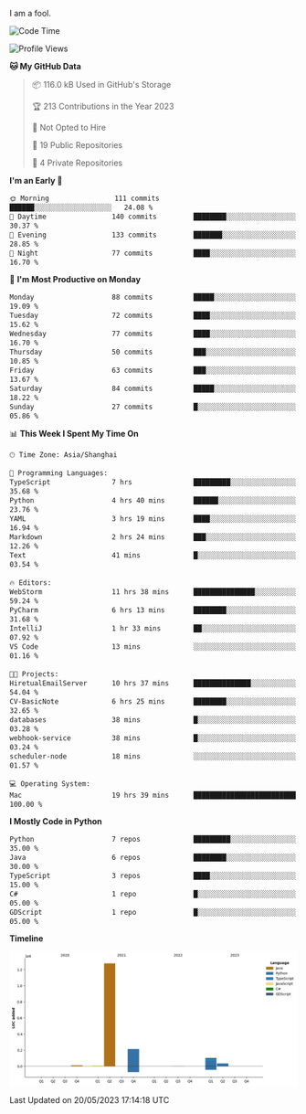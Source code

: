 I am a fool.

<!--START_SECTION:waka-->
![Code Time](http://img.shields.io/badge/Code%20Time-411%20hrs%203%20mins-blue)

![Profile Views](http://img.shields.io/badge/Profile%20Views-2-blue)

**🐱 My GitHub Data** 

> 📦 116.0 kB Used in GitHub's Storage 
 > 
> 🏆 213 Contributions in the Year 2023
 > 
> 🚫 Not Opted to Hire
 > 
> 📜 19 Public Repositories 
 > 
> 🔑 4 Private Repositories 
 > 
**I'm an Early 🐤** 

```text
🌞 Morning                111 commits         ██████░░░░░░░░░░░░░░░░░░░   24.08 % 
🌆 Daytime                140 commits         ████████░░░░░░░░░░░░░░░░░   30.37 % 
🌃 Evening                133 commits         ███████░░░░░░░░░░░░░░░░░░   28.85 % 
🌙 Night                  77 commits          ████░░░░░░░░░░░░░░░░░░░░░   16.70 % 
```
📅 **I'm Most Productive on Monday** 

```text
Monday                   88 commits          █████░░░░░░░░░░░░░░░░░░░░   19.09 % 
Tuesday                  72 commits          ████░░░░░░░░░░░░░░░░░░░░░   15.62 % 
Wednesday                77 commits          ████░░░░░░░░░░░░░░░░░░░░░   16.70 % 
Thursday                 50 commits          ███░░░░░░░░░░░░░░░░░░░░░░   10.85 % 
Friday                   63 commits          ███░░░░░░░░░░░░░░░░░░░░░░   13.67 % 
Saturday                 84 commits          █████░░░░░░░░░░░░░░░░░░░░   18.22 % 
Sunday                   27 commits          █░░░░░░░░░░░░░░░░░░░░░░░░   05.86 % 
```


📊 **This Week I Spent My Time On** 

```text
🕑︎ Time Zone: Asia/Shanghai

💬 Programming Languages: 
TypeScript               7 hrs               █████████░░░░░░░░░░░░░░░░   35.68 % 
Python                   4 hrs 40 mins       ██████░░░░░░░░░░░░░░░░░░░   23.76 % 
YAML                     3 hrs 19 mins       ████░░░░░░░░░░░░░░░░░░░░░   16.94 % 
Markdown                 2 hrs 24 mins       ███░░░░░░░░░░░░░░░░░░░░░░   12.26 % 
Text                     41 mins             █░░░░░░░░░░░░░░░░░░░░░░░░   03.54 % 

🔥 Editors: 
WebStorm                 11 hrs 38 mins      ███████████████░░░░░░░░░░   59.24 % 
PyCharm                  6 hrs 13 mins       ████████░░░░░░░░░░░░░░░░░   31.68 % 
IntelliJ                 1 hr 33 mins        ██░░░░░░░░░░░░░░░░░░░░░░░   07.92 % 
VS Code                  13 mins             ░░░░░░░░░░░░░░░░░░░░░░░░░   01.16 % 

🐱‍💻 Projects: 
HiretualEmailServer      10 hrs 37 mins      ██████████████░░░░░░░░░░░   54.04 % 
CV-BasicNote             6 hrs 25 mins       ████████░░░░░░░░░░░░░░░░░   32.65 % 
databases                38 mins             █░░░░░░░░░░░░░░░░░░░░░░░░   03.28 % 
webhook-service          38 mins             █░░░░░░░░░░░░░░░░░░░░░░░░   03.24 % 
scheduler-node           18 mins             ░░░░░░░░░░░░░░░░░░░░░░░░░   01.57 % 

💻 Operating System: 
Mac                      19 hrs 39 mins      █████████████████████████   100.00 % 
```

**I Mostly Code in Python** 

```text
Python                   7 repos             █████████░░░░░░░░░░░░░░░░   35.00 % 
Java                     6 repos             ████████░░░░░░░░░░░░░░░░░   30.00 % 
TypeScript               3 repos             ████░░░░░░░░░░░░░░░░░░░░░   15.00 % 
C#                       1 repo              █░░░░░░░░░░░░░░░░░░░░░░░░   05.00 % 
GDScript                 1 repo              █░░░░░░░░░░░░░░░░░░░░░░░░   05.00 % 
```



**Timeline**

![Lines of Code chart](https://raw.githubusercontent.com/VeejaLiu/VeejaLiu/master/assets/bar_graph.png)


 Last Updated on 20/05/2023 17:14:18 UTC
<!--END_SECTION:waka-->
